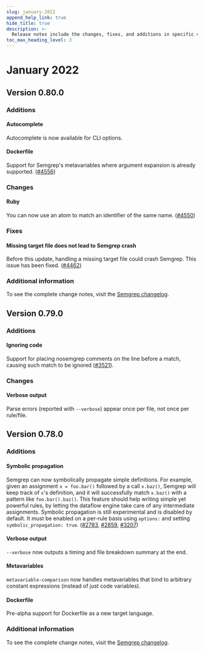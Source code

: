 ```yaml
---
slug: january-2022
append_help_link: true
hide_title: true
description: >-
  Release notes include the changes, fixes, and additions in specific versions of Semgrep.
toc_max_heading_level: 3
---
```


# January 2022

## Version 0.80.0

### Additions

#### Autocomplete

Autocomplete is now available for CLI options.

#### Dockerfile

Support for Semgrep's metavariables where argument expansion is already supported. ([#4556](https://github.com/semgrep/semgrep/pull/4556))

### Changes

#### Ruby

You can now use an atom to match an identifier of the same name. ([#4550](https://github.com/semgrep/semgrep/issues/4550))

### Fixes

#### Missing target file does not lead to Semgrep crash

Before this update, handling a missing target file could crash Semgrep. This issue has been fixed. ([#4462](https://github.com/semgrep/semgrep/issues/4462))

### Additional information

To see the complete change notes, visit the [Semgrep changelog](https://github.com/semgrep/semgrep/releases/tag/v0.80.0).

## Version 0.79.0

### Additions

#### Ignoring code

Support for placing nosemgrep comments on the line before a match, causing such match to be ignored ([#3521](https://github.com/semgrep/semgrep/issues/3521)).

### Changes

#### Verbose output

Parse errors (reported with `--verbose`) appear once per file, not once per rule/file.
## Version 0.78.0

### Additions

#### Symbolic propagation

Semgrep can now symbolically propagate simple definitions. For example, given
an assignment `x = foo.bar()` followed by a call `x.baz()`, Semgrep will keep track of `x`'s definition, and it will successfully match `x.baz()` with a pattern like `foo.bar().baz()`. This feature should help writing simple yet powerful rules, by letting the dataflow engine take care of any intermediate assignments. Symbolic propagation is still experimental and is disabled by default. It must be enabled on a per-rule basis using `options:` and setting `symbolic_propagation: true`. ([#2783](https://github.com/semgrep/semgrep/issues/2783), [#2859](https://github.com/semgrep/semgrep/issues/2859), [#3207](https://github.com/semgrep/semgrep/issues/3207))

#### Verbose output

`--verbose` now outputs a timing and file breakdown summary at the end.

#### Metavariables

`metavariable-comparison` now handles metavariables that bind to arbitrary constant expressions (instead of just code variables).

#### Dockerfile

Pre-alpha support for Dockerfile as a new target language.

### Additional information

To see the complete change notes, visit the [Semgrep changelog](https://github.com/semgrep/semgrep/releases/tag/v0.78.0).